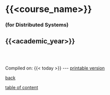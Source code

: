# {{<course_name>}}
### **(for Distributed Systems)**

## {{<academic_year>}}

<br>

<br>

Compiled on: {{< today >}} --- [<i class="fa fa-print" aria-hidden="true"></i> printable version](?print-pdf&pdfSeparateFragments=false)

[<i class="fa fa-undo" aria-hidden="true"></i> back](..)

[<i class="fa fa-arrow-right" aria-hidden="true"></i> table of content](#module-contents-and-action-plan)
